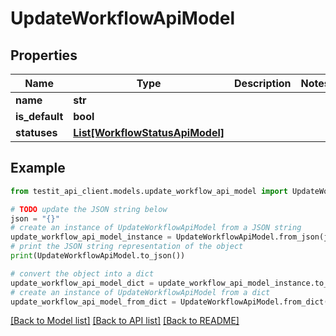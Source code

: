 # UpdateWorkflowApiModel


## Properties

Name | Type | Description | Notes
------------ | ------------- | ------------- | -------------
**name** | **str** |  | 
**is_default** | **bool** |  | 
**statuses** | [**List[WorkflowStatusApiModel]**](WorkflowStatusApiModel.md) |  | 

## Example

```python
from testit_api_client.models.update_workflow_api_model import UpdateWorkflowApiModel

# TODO update the JSON string below
json = "{}"
# create an instance of UpdateWorkflowApiModel from a JSON string
update_workflow_api_model_instance = UpdateWorkflowApiModel.from_json(json)
# print the JSON string representation of the object
print(UpdateWorkflowApiModel.to_json())

# convert the object into a dict
update_workflow_api_model_dict = update_workflow_api_model_instance.to_dict()
# create an instance of UpdateWorkflowApiModel from a dict
update_workflow_api_model_from_dict = UpdateWorkflowApiModel.from_dict(update_workflow_api_model_dict)
```
[[Back to Model list]](../README.md#documentation-for-models) [[Back to API list]](../README.md#documentation-for-api-endpoints) [[Back to README]](../README.md)


